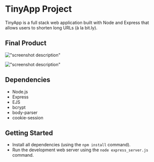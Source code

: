 # TinyApp Project

TinyApp is a full stack web application built with Node and Express that allows users to shorten long URLs (à la bit.ly).

## Final Product

!["screenshot description"](#https://github.com/palmswill/tinyapp/blob/master/main.png)

!["screenshot description"](#https://github.com/palmswill/tinyapp/blob/master/showlink.png)

## Dependencies

- Node.js
- Express
- EJS
- bcrypt
- body-parser
- cookie-session

## Getting Started

- Install all dependencies (using the `npm install` command).
- Run the development web server using the `node express_server.js` command.